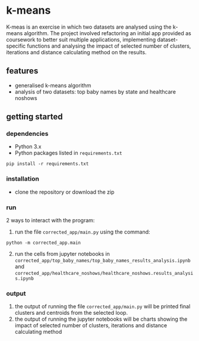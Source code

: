 # k-means

K-meas is an exercise in which two datasets are analysed using the k-means algorithm. The project involved refactoring an initial app provided as coursework to better suit multiple applications, implementing dataset-specific functions and analysing the impact of selected number of clusters, iterations and distance calculating method on the results.

## features

- generalised k-means algorithm
- analysis of two datasets: top baby names by state and healthcare noshows

## getting started

### dependencies

- Python 3.x
- Python packages listed in `requirements.txt`

```
pip install -r requirements.txt
```

### installation

- clone the repository or download the zip

### run

2 ways to interact with the program:

1. run the file `corrected_app/main.py` using the command:

```
python -m corrected_app.main
```

2. run the cells from jupyter notebooks in `corrected_app/top_baby_names/top_baby_names_results_analysis.ipynb` and `corrected_app/healthcare_noshows/healthcare_noshows.results_analysis.ipynb`

### output 

1. the output of running the file `corrected_app/main.py` will be printed final clusters and centroids from the selected loop.
2. the output of running the jupyter notebooks will be charts showing the impact of selected number of clusters, iterations and distance calculating method
